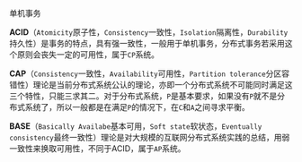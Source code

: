 



单机事务

**ACID**（`Atomicity`原子性，`Consistency`一致性，`Isolation`隔离性，`Durability`持久性）是事务的特点，具有强一致性，一般用于单机事务，分布式事务若采用这个原则会丧失一定的可用性，属于`CP`系统。





**CAP**（`Consistency`一致性，`Availability`可用性，`Partition tolerance`分区容错性）理论是当前分布式系统公认的理论，亦即一个分布式系统不可能同时满足这三个特性，只能三求其二。对于分布式系统，`P`是基本要求，如果没有`P`就不是分布式系统了，所以一般都是在满足`P`的情况下，在`C`和`A`之间寻求平衡。

**BASE**（`Basically Availabe`基本可用，`Soft state`软状态，`Eventually consistency`最终一致性）理论是对大规模的互联网分布式系统实践的总结，用弱一致性来换取可用性，不同于ACID，属于`AP`系统。